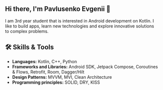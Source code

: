 ## Hi there, I'm Pavlusenko Evgenii 👋

I am 3rd year student that is interested in Android development on Kotlin. I like to build apps, learn new technologies and explore innovative solutions to complex problems.

## 🛠 Skills & Tools

- **Languages:** Kotlin, C++, Python
- **Frameworks and Libraries:** Android SDK, Jetpack Compose, Coroutines & Flows, Retrofit, Room, Dagger/Hilt
- **Design Patterns:** MVVM, MVI, Clean Architecture
- **Programming principles:** SOLID, DRY, KISS

<!--

Here are some ideas to get you started:

- 🔭 I’m currently working on ...
- 🌱 I’m currently learning ...
- 👯 I’m looking to collaborate on ...
- 🤔 I’m looking for help with ...
- 💬 Ask me about ...
- 📫 How to reach me: ...
- 😄 Pronouns: ...
- ⚡ Fun fact: ...

## 📫 Get in Touch

- **Email:** youremail@example.com
- **LinkedIn:** [Your LinkedIn Profile](https://linkedin.com/in/yourprofile)
- **Twitter:** [@yourtwitterhandle](https://twitter.com/yourtwitterhandle)

Feel free to explore my repositories or reach out if you would like to collaborate on exciting projects. I am always open to networking opportunities and new challenges!

## 🧩 Fun Fact

I enjoy [mention your hobby or fun fact about yourself] when I'm not coding.
-->
